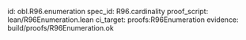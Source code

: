 id: obl.R96.enumeration
spec_id: R96.cardinality
proof_script: lean/R96Enumeration.lean
ci_target: proofs:R96Enumeration
evidence: build/proofs/R96Enumeration.ok
